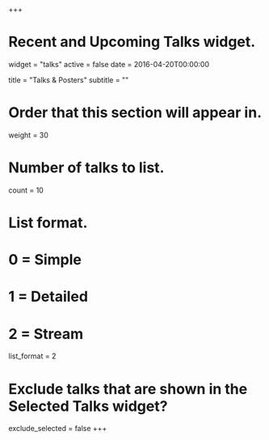 +++
# Recent and Upcoming Talks widget.
widget = "talks"
active = false
date = 2016-04-20T00:00:00

title = "Talks & Posters"
subtitle = ""

# Order that this section will appear in.
weight = 30

# Number of talks to list.
count = 10

# List format.
#   0 = Simple
#   1 = Detailed
#   2 = Stream
list_format = 2

# Exclude talks that are shown in the Selected Talks widget?
exclude_selected = false
+++

